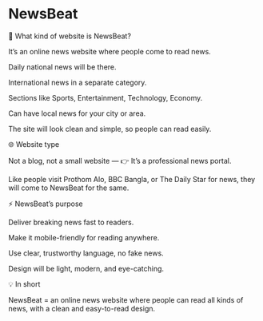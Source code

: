 
# NewsBeat


📰 What kind of website is NewsBeat?

It’s an online news website where people come to read news.

Daily national news will be there.

International news in a separate category.

Sections like Sports, Entertainment, Technology, Economy.

Can have local news for your city or area.

The site will look clean and simple, so people can read easily.

🌐 Website type

Not a blog, not a small website —
👉 It’s a professional news portal.

Like people visit Prothom Alo, BBC Bangla, or The Daily Star for news, they will come to NewsBeat for the same.

⚡ NewsBeat’s purpose

Deliver breaking news fast to readers.

Make it mobile-friendly for reading anywhere.

Use clear, trustworthy language, no fake news.

Design will be light, modern, and eye-catching.

💡 In short

NewsBeat = an online news website where people can read all kinds of news, with a clean and easy-to-read design.
